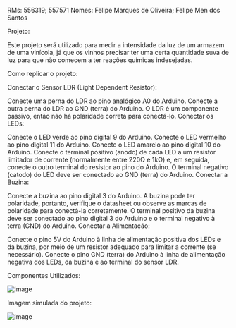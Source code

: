 RMs: 556319; 557571 Nomes: Felipe Marques de Oliveira; Felipe Men dos Santos

Projeto:

Este projeto será utilizado para medir a intensidade da luz de um armazem de uma vinícola, já que os vinhos precisar ter uma certa quantidade suva de luz para que não comecem a ter reações químicas indesejadas.

Como replicar o projeto:

Conectar o Sensor LDR (Light Dependent Resistor):

Conecte uma perna do LDR ao pino analógico A0 do Arduino.
Conecte a outra perna do LDR ao GND (terra) do Arduino.
O LDR é um componente passivo, então não há polaridade correta para conectá-lo.
Conectar os LEDs:

Conecte o LED verde ao pino digital 9 do Arduino.
Conecte o LED vermelho ao pino digital 11 do Arduino.
Conecte o LED amarelo ao pino digital 10 do Arduino.
Conecte o terminal positivo (anodo) de cada LED a um resistor limitador de corrente (normalmente entre 220Ω e 1kΩ) e, em seguida, conecte o outro terminal do resistor ao pino do Arduino. O terminal negativo (catodo) do LED deve ser conectado ao GND (terra) do Arduino.
Conectar a Buzina:

Conecte a buzina ao pino digital 3 do Arduino.
A buzina pode ter polaridade, portanto, verifique o datasheet ou observe as marcas de polaridade para conectá-la corretamente. O terminal positivo da buzina deve ser conectado ao pino digital 3 do Arduino e o terminal negativo à terra (GND) do Arduino.
Conectar a Alimentação:

Conecte o pino 5V do Arduino à linha de alimentação positiva dos LEDs e da buzina, por meio de um resistor adequado para limitar a corrente (se necessário).
Conecte o pino GND (terra) do Arduino à linha de alimentação negativa dos LEDs, da buzina e ao terminal do sensor LDR.

Componentes Utilizados:

![image](https://github.com/FelipeMen10/CP1-Edge-Computing/assets/153327403/19006f8d-55b2-457d-a2a3-7b97bf655fbb)

Imagem simulada do projeto:

![image](https://github.com/FelipeMen10/CP1-Edge-Computing/assets/153327403/fc91e7d9-5c2e-4247-9d51-d1bc4b1e77df)
